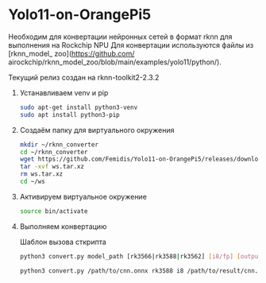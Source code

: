 # Yolo11-on-OrangePi5

Необходим для конвертации нейронных сетей в формат rknn для выполнения на 
Rockchip NPU 
Для конвертации используются файлы из [rknn_model_ zoo](https://github.com/
airockchip/rknn_model_zoo/blob/main/examples/yolo11/python/).

Текущий релиз создан на rknn-toolkit2-2.3.2

1. Устанавливаем venv и pip

	```bash
	sudo apt-get install python3-venv
	sudo apt install python3-pip
	```

2. Создаём папку для виртуального окружения

	```bash
 	mkdir ~/rknn_converter
 	cd ~/rknn_converter
	wget https://github.com/Femidis/Yolo11-on-OrangePi5/releases/download/v1.0/ws.tar.xz
	tar -xvf ws.tar.xz
 	rm ws.tar.xz
	cd ~/ws
	```

3. Активируем виртуальное окружение
	
	```bash
	source bin/activate	
	```

4. Выполняем конвертацию

	Шаблон вызова сткрипта

	```bash
	python3 convert.py model_path [rk3566|rk3588|rk3562] [i8/fp] [output_path]
	```

	```bash
	python3 convert.py /path/to/cnn.onnx rk3588 i8 /path/to/result/cnn.rknn
	```

